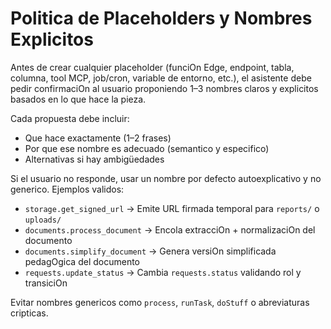 # Politica de Placeholders y Nombres Explicitos

Antes de crear cualquier placeholder (funciOn Edge, endpoint, tabla, columna, tool MCP, job/cron, variable de entorno, etc.), el asistente debe pedir confirmaciOn al usuario proponiendo 1–3 nombres claros y explicitos basados en lo que hace la pieza.

Cada propuesta debe incluir:
- Que hace exactamente (1–2 frases)
- Por que ese nombre es adecuado (semantico y especifico)
- Alternativas si hay ambigüedades

Si el usuario no responde, usar un nombre por defecto autoexplicativo y no generico. Ejemplos validos:
- `storage.get_signed_url` → Emite URL firmada temporal para `reports/` o `uploads/`
- `documents.process_document` → Encola extracciOn + normalizaciOn del documento
- `documents.simplify_document` → Genera versiOn simplificada pedagOgica del documento
- `requests.update_status` → Cambia `requests.status` validando rol y transiciOn

Evitar nombres genericos como `process`, `runTask`, `doStuff` o abreviaturas cripticas.

